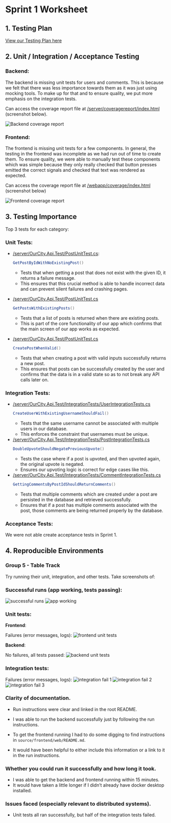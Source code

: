# Sprint 1 Worksheet

## 1. Testing Plan

[View our Testing Plan here](testing_plan.md)

## 2. Unit / Integration / Acceptance Testing

### Backend:
The backend is missing unit tests for users and comments. This is because we felt that there was less importance towards them as it was just using mocking tools. To make up for that and to ensure quality, we put more emphasis on the integration tests.

Can access the coverage report file at [/server/coveragereport/index.html](/server/coveragereport/index.html) (screenshot below). 

![Backend coverage report](/docs/sprint-1/images/backend_coverage.png)

### Frontend: 
The frontend is missing unit tests for a few components. In general, the testing in the frontend was incomplete as we had run out of time to create them. To ensure quality, we were able to manually test these components which was simple because they only really checked that button presses emitted the correct signals and checked that text was rendered as expected.

Can access the coverage report file at [/webapp/coverage/index.html](/webapp/coverage/index.html) (screenshot below)

![Frontend coverage report](/docs/sprint-1/images/frontend_coverage.png)


## 3. Testing Importance
Top 3 tests for each category:

### Unit Tests:

- [/server/OurCity.Api.Test/PostUnitTest.cs](/server/OurCity.Api.Test/PostUnitTest.cs): 
    ```cs
    GetPostByIdWithNoExistingPost()
    ```
    - Tests that when getting a post that does not exist with the given ID, it returns a failure message.
    - This ensures that this crucial method is able to handle incorrect data and can prevent silent failures and crashing pages.

- [/server/OurCity.Api.Test/PostUnitTest.cs](/server/OurCity.Api.Test/PostUnitTest.cs) 
    ```cs
    GetPostsWithExistingPosts()
    ```
    - Tests that a list of posts is returned when there are existing posts.
    - This is part of the core functionality of our app which confirms that the main screen of our app works as expected.

- [/server/OurCity.Api.Test/PostUnitTest.cs](/server/OurCity.Api.Test/PostUnitTest.cs) 
    ```cs
    CreatePostWhenValid()
    ```
    - Tests that when creating a post with valid inputs successfully returns a new post. 
    - This ensures that posts can be successfully created by the user and confirms that the data is in a valid state so as to not break any API calls later on.

### Integration Tests:
- [/server/OurCity.Api.Test/IntegrationTests/UserIntegrationTests.cs](/server/OurCity.Api.Test/IntegrationTests/UserIntegrationTests.cs)
    ```cs
    CreateUserWithExistingUsernameShouldFail()
    ```
    - Tests that the same username cannot be associated with multiple users in our database.
    - This enforces the constraint that usernames must be unique.
- [/server/OurCity.Api.Test/IntegrationTests/PostIntegrationTests.cs](/server/OurCity.Api.Test/IntegrationTests/PostIntegrationTests.cs)
    ```cs
    DoubleUpvoteShouldNegatePreviousUpvote()
    ```
    - Tests the case where if a post is upvoted, and then upvoted again, the original upvote is negated.
    - Ensures our upvoting logic is correct for edge cases like this.
- [/server/OurCity.Api.Test/IntegrationTests/CommentIntegrationTests.cs](/server/OurCity.Api.Test/IntegrationTests/CommentIntegrationTests.cs)
    ```cs
    GettingCommentsByPostIdShouldReturnComments()
    ```
    - Tests that multiple comments which are created under a post are persisted in the database and retrieved successfully.
    - Ensures that if a post has multiple comments associated with the post, those comments are being returned properly by the database.


### Acceptance Tests:
We were not able create acceptance tests in Sprint 1.


## 4. Reproducible Environments

### Group 5 - Table Track
Try running their unit, integration, and other tests.
Take screenshots of:


### Successful runs (app working, tests passing):

![successful runs](/docs/sprint-1/images/reproduce_another_group/successful_runs.png)
![app working](/docs/sprint-1/images/reproduce_another_group/app_working.png)


### Unit tests:

**Frontend**:

Failures (error messages, logs):
![frontend unit tests](/docs/sprint-1/images/reproduce_another_group/frontend_unit_tests.png)

**Backend**:

No failures, all tests passed:
![backend unit tests](/docs/sprint-1/images/reproduce_another_group/backend_unit_tests.png)


### Integration tests:

Failures (error messages, logs):
![integration fail 1](/docs/sprint-1/images/reproduce_another_group/integration_fail_1.png)
![integration fail 2](/docs/sprint-1/images/reproduce_another_group/integration_fail_2.png)
![integration fail 3](/docs/sprint-1/images/reproduce_another_group/integration_fail_3.png)



### Clarity of documentation.
- Run instructions were clear and linked in the root README.

- I was able to run the backend successfully just by following the run instructions.

- To get the frontend running I had to do some digging to find instructions in `source/frontend/web/README.md`.

- It would have been helpful to either include this information or a link to it in the run instructions.


### Whether you could run it successfully and how long it took.
- I was able to get the backend and frontend running within 15 minutes.
- It would have taken a little longer if I didn’t already have docker desktop installed.

### Issues faced (especially relevant to distributed systems).
- Unit tests all ran successfully, but half of the integration tests failed.
